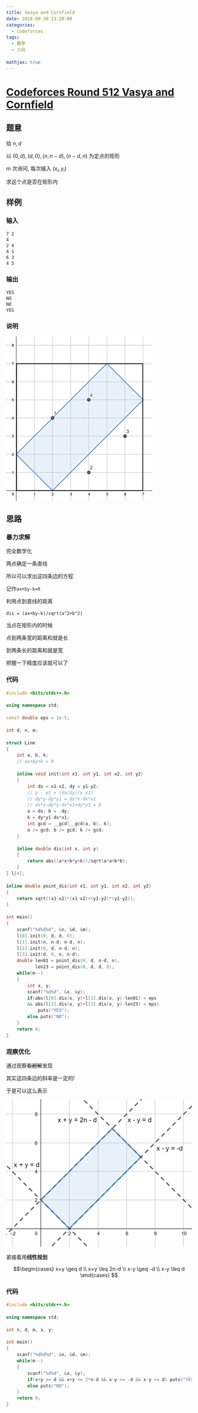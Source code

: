 ```yaml
---
title: Vasya and Cornfield 
date: 2018-09-30 13:20:00
categories:
  - Codeforces
tags: 
  - 数学
  - 几何
 
mathjax: true
---
```

# [Codeforces Round 512 Vasya and Cornfield](http://codeforces.com/contest/1030/problem/B)

## 题意

给 $n,d$

以 $(0,d),(d,0),(n,n-d),(n-d,n)$ 为定点的矩形

$m$ 次询问, 每次输入 $(x_i,y_i)$

求这个点是否在矩形内

## 样例

### 输入 

    7 2
    4
    2 4
    4 1
    6 3
    4 5

### 输出

    YES
    NO
    NO
    YES

### 说明

![1](CodeforcesR512div2B/1.png)

## 思路

### 暴力求解

完全数学化

两点确定一条直线

所以可以求出这四条边的方程

记作`ax+by-k=0`

利用点到直线的距离

`dis = (ax+by-k)/sqrt(a^2+b^2)`

当点在矩形内的时候

点到两条宽的距离和就是长

到两条长的距离和就是宽

把握一下精度应该就可以了

### 代码
```cpp
#include <bits/stdc++.h>

using namespace std;

const double eps = 1e-5;

int d, n, m;

struct Line
{
	int a, b, k;
	// ax+by+k = 0
	
	inline void init(int x1, int y1, int x2, int y2)
	{
		int dx = x1-x2, dy = y1-y2;
		// y - y1 = (dx/dy)(x-x1)
		// dy*y-dy*y1 = dx*x-dx*x1
		// dx*x-dy*y-dx*x1+dy*y1 = 0
		a = dx; b = -dy;
		k = dy*y1-dx*x1;
		int gcd = __gcd(__gcd(a, b), k);
		a /= gcd; b /= gcd; k /= gcd;
	}

	inline double dis(int x, int y)
	{
		return abs((a*x+b*y+k))/sqrt(a*a+b*b);
	}
} l[4];

inline double point_dis(int x1, int y1, int x2, int y2)
{
	return sqrt((x1-x2)*(x1-x2)+(y1-y2)*(y1-y2));
}

int main()
{
	scanf("%d%d%d", &n, &d, &m);
	l[0].init(0, d, d, 0);
	l[1].init(n, n-d, n-d, n);
	l[2].init(0, d, n-d, n);
	l[3].init(d, 0, n, n-d);
	double len01 = point_dis(0, d, n-d, n),
		   len23 = point_dis(0, d, d, 0);
	while(m--)
	{
		int x, y;
		scanf("%d%d", &x, &y);
		if(abs(l[0].dis(x, y)+l[1].dis(x, y)-len01) < eps
		&& abs(l[2].dis(x, y)+l[3].dis(x, y)-len23) < eps)
			puts("YES");
		else puts("NO");
	}
	return 0;
}
```

### 观察优化

通过观察~~看题解~~发现

其实这四条边的斜率是一定的!

于是可以这么表示

![2](CodeforcesR512div2B/2.png)

紧接着用**线性规划**

$$\begin{cases}
x+y \geq d \\
x+y \leq 2n-d \\
x-y \geq -d \\
x-y \leq d 
\end{cases}
$$

### 代码
```cpp
#include <bits/stdc++.h>

using namespace std;

int n, d, m, x, y;

int main()
{
	scanf("%d%d%d", &n, &d, &m);
	while(m--)
	{
		scanf("%d%d", &x, &y);
		if(x+y >= d && x+y <= 2*n-d && x-y >= -d && x-y <= d) puts("YES");
		else puts("NO");
	}
	return 0;
}
```
